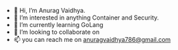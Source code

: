 - 👋 Hi, I’m Anurag Vaidhya.
- 👀 I’m interested in anything Container and Security.
- 🌱 I’m currently learning GoLang
- 💞️ I’m looking to collaborate on 
- 📫 you can reach me on anuragvaidhya786@gmail.com

<!---
anuu1989/anuu1989 is a ✨ special ✨ repository because its `README.md` (this file) appears on your GitHub profile.
You can click the Preview link to take a look at your changes.
--->
